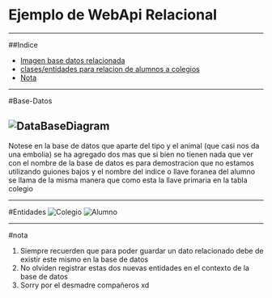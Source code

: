# Ejemplo de WebApi Relacional
---
##Indice
* [Imagen base datos relacionada](#Base-Datos)
* [clases/entidades para relacion de alumnos a colegios](#Entidades)
* [Nota](#nota)

---
#Base-Datos

![DataBaseDiagram](https://i.ibb.co/RNt90rz/Screenshot-2022-06-30-220231.png)
---
Notese en la base de datos que aparte del tipo y el animal (que casi nos da una embolia) se ha agregado dos
mas que si bien no tienen nada que ver con el nombre de la base de datos es para demostracion 
que no estamos utilizando guiones bajos y el nombre del indice o llave foranea del alumno se llama de la misma
manera que como esta la llave primaria en la tabla colegio

---
#Entidades
![Colegio](https://i.ibb.co/d2TNz73/Screenshot-2022-06-30-220844.png)
![Alumno](https://i.ibb.co/Swy5K20/Screenshot-2022-06-30-220956.png)

---
#nota
1) Siempre recuerden que para poder guardar un dato relacionado debe de existir este mismo en la base de datos
2) No olviden registrar estas dos nuevas entidades en el contexto de la base de datos
3) Sorry por el desmadre compañeros xd


